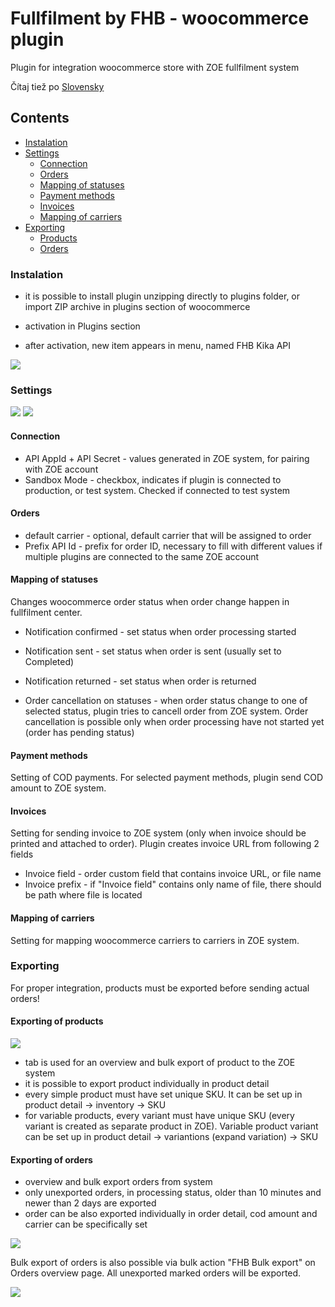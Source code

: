 # Fullfilment by FHB - woocommerce plugin
Plugin for integration woocommerce store with ZOE fullfilment system

Čítaj tiež po [Slovensky](readme.sk.md)

## Contents
  - [Instalation](#instalation)
  - [Settings](#settings)
  	- [Connection](#connection)
  	- [Orders](#orders)
  	- [Mapping of statuses](#mapping-of-statuses)
  	- [Payment methods](#payment-methods)
  	- [Invoices](#invoices)
  	- [Mapping of carriers](#mapping-of-carriers)
  - [Exporting](#exporting)
    - [Products](#exporting-of-products)
    - [Orders](#exporting-of-orders)


### Instalation
- it is possible to install plugin unzipping directly to plugins folder, or import ZIP archive in plugins section of woocommerce
- activation in Plugins section

- after activation, new item appears in menu, named FHB Kika API

![](images/menu.en.png)

### Settings

![](images/setting.en.png)
![](images/setting1.en.png)

#### Connection
- API AppId + API Secret - values generated in ZOE system, for pairing with ZOE account
- Sandbox Mode - checkbox, indicates if plugin is connected to production, or test system. Checked if connected to test system

#### Orders
- default carrier - optional, default carrier that will be assigned to order
- Prefix API Id - prefix for order ID, necessary to fill with different values if multiple plugins are connected to the same ZOE account

#### Mapping of statuses
Changes woocommerce order status when order change happen in fullfilment center.

- Notification confirmed - set status when order processing started
- Notification sent - set status when order is sent (usually set to Completed)
- Notification returned - set status when order is returned

- Order cancellation on statuses - when order status change to one of selected status, plugin tries to cancell order from ZOE system. Order cancellation is possible only when order processing have not started yet (order has pending status)

#### Payment methods
Setting of COD payments. For selected payment methods, plugin send COD amount to ZOE system.

#### Invoices
Setting for sending invoice to ZOE system (only when invoice should be printed and attached to order).
Plugin creates invoice URL from following 2 fields
- Invoice field - order custom field that contains invoice URL, or file name
- Invoice prefix - if "Invoice field" contains only name of file, there should be path where file is located

#### Mapping of carriers
Setting for mapping woocommerce carriers to carriers in ZOE system.


### Exporting
For proper integration, products must be exported before sending actual orders!

#### Exporting of products

![](images/products.en.png)

- tab is used for an overview and bulk export of product to the ZOE system
- it is possible to export product individually in product detail
- every simple product must have set unique SKU. It can be set up in product detail -> inventory -> SKU
- for variable products, every variant must have unique SKU (every variant is created as separate product in ZOE). Variable product variant can be set up in product detail -> variantions (expand variation) -> SKU

#### Exporting of orders

- overview and bulk export orders from system
- only unexported orders, in processing status, older than 10 minutes and newer than 2 days are exported
- order can be also exported individually in order detail, cod amount and carrier can be specifically set

![](images/orders.en.png)

Bulk export of orders is also possible via bulk action "FHB Bulk export" on Orders overview page. 
All unexported marked orders will be exported.

![](images/bulkexport.png)